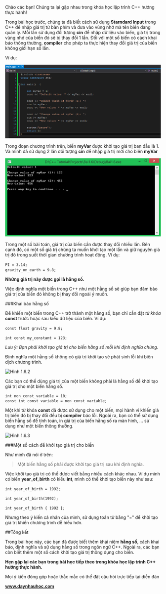 Chào các bạn! Chúng ta lại gặp nhau trong khóa học lập trình C++ hướng thực hành!

Trong bài học trước, chúng ta đã biết cách sử dụng **Starndard Input** trong C++ để nhập giá trị từ bàn phím và đưa vào vùng nhớ mà tên biến đang quản lý. Mỗi lần sử dụng đối tượng **cin** để nhập dữ liệu vào biến, giá trị trong vùng nhớ của biến đó sẽ bị thay đổi 1 lần. Đối với một số biến có cách khai báo thông thường, **compiler** cho phép ta thực hiện thay đổi giá trị của biến không giới hạn số lần.

Ví dụ:

![Hình 1.6.0](0.png)

Trong đoạn chương trình trên, biến **myVar** được khởi tạo giá trị ban đầu là 1. Và mình đã sử dụng 2 lần đối tượng **cin** để nhập giá trị mới cho biến **myVar**

![Hình 1.6.1](1.png)

Trong một số bài toán, giá trị của biến cần được thay đổi nhiều lần. Bên cạnh đó, có một số giá trị chúng ta muốn khởi tạo một lần và giữ nguyên giá trị đó trong suốt thời gian chương trình hoạt động. Ví dụ: 

```PI = 3.14;```  
```gravity_on_earth = 9.8;```

**Những giá trị này được gọi là hằng số.**

Việc định nghĩa một biến trong C++ như một hằng số sẽ giúp bạn đảm bảo giá trị của biến đó không bị thay đổi ngoài ý muốn.

###Khai báo hằng số

Để khiến một biến trong C++ trở thành một hằng số, bạn chỉ cần đặt *từ khóa* **const** trước hoặc sau kiểu dữ liệu của biến. Ví dụ:

```const float gravity = 9.8;```

```int const my_constant = 123;```

*Lưu ý: Bạn phải khởi tạo giá trị cho biến hằng số mỗi khi định nghĩa chúng.*

Định nghĩa một hằng số không có giá trị khởi tạo sẽ phát sinh lỗi khi biên dịch chương trình.

![Hình 1.6.2](2.png)

Các bạn có thể dùng giá trị của một biến không phải là hằng số để khởi tạo giá trị cho một biến hằng số.


	int non_const_variable = 10;
	const int const_variable = non_const_variable;

Một khi từ khóa **const** đã được sử dụng cho một biến, mọi hành vi khiến giá trị biến đó bị thay đổi đều bị **compiler** báo lỗi. Ngoài ra, bạn có thể sử dụng biến hằng số để tính toán, in giá trị của biến hằng số ra màn hình, ... sử dụng như một biến thông thường.

![Hình 1.6.3](3.png)

###Một số cách để khởi tạo giá trị cho biến

Như mình đã nói ở trên:

>Một biến hằng số phải được khởi tạo giá trị sau khi định nghĩa.

Việc khởi tạo giá trị có thể được viết bằng nhiều cách khác nhau. Ví dụ mình có biến **year_of_birth** có kiểu **int**, mình có thể khởi tạo biến này như sau:

```int year_of_birth = 1992;```

```int year_of_birth(1992);```

```int year_of_birth { 1992 };```

Nhưng theo ý kiến cá nhân của mình, sử dụng toán tử bằng "=" để khởi tạo giá trị khiến chương trình dễ hiểu hơn.

##Tổng kết

Trong bài học này, các bạn đã được biết thêm khái niệm **hằng số**, cách khai báo, định nghĩa và sử dụng hằng số trong ngôn ngữ C++. Ngoài ra, các bạn còn biết thêm một số cách khởi tạo giá trị thông dụng cho biến.

**Hẹn gặp lại các bạn trong bài học tiếp theo trong khóa học lập trình C++ hướng thực hành.**


Mọi ý kiến đóng góp hoặc thắc mắc có thể đặt câu hỏi trực tiếp tại diễn đàn 

**www.daynhauhoc.com**